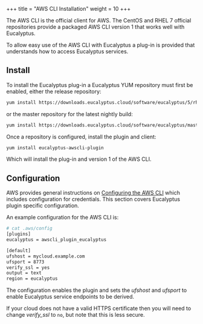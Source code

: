 +++
title = "AWS CLI Installation"
weight = 10
+++

The AWS CLI is the official client for AWS. The CentOS and RHEL 7 official repositories provide a packaged AWS CLI version 1 that works well with Eucalyptus. 

To allow easy use of the AWS CLI with Eucalyptus a plug-in is provided that understands how to access Eucalyptus services.

## Install

To install the Eucalyptus plug-in a Eucalyptus YUM repository must first be enabled, either the release repository:

```bash
yum install https://downloads.eucalyptus.cloud/software/eucalyptus/5/rhel/7/x86_64/eucalyptus-release-5-1.11.as.el7.noarch.rpm
```

or the master repository for the latest nightly build:

```bash
yum install https://downloads.eucalyptus.cloud/software/eucalyptus/master/rhel/7/x86_64/eucalyptus-release-5-1.15.as.el7.noarch.rpm
```

Once a repository is configured, install the plugin and client:

```bash
yum install eucalyptus-awscli-plugin
```

Which will install the plug-in and version 1 of the AWS CLI.

## Configuration

AWS provides general instructions on [Configuring the AWS CLI](https://docs.aws.amazon.com/cli/latest/userguide/cli-chap-configure.html) which includes configuration for credentials. This section covers Eucalyptus plugin specific configuration.

An example configuration for the AWS CLI is:

```bash
# cat .aws/config 
[plugins]
eucalyptus = awscli_plugin_eucalyptus

[default]
ufshost = mycloud.example.com
ufsport = 8773
verify_ssl = yes
output = text
region = eucalyptus
```

The configuration enables the plugin and sets the *ufshost* and *ufsport* to enable Eucalyptus service endpoints to be derived.

If your cloud does not have a valid HTTPS certificate then you will need to change *verify_ssl* to `no`, but note that this is less secure.
